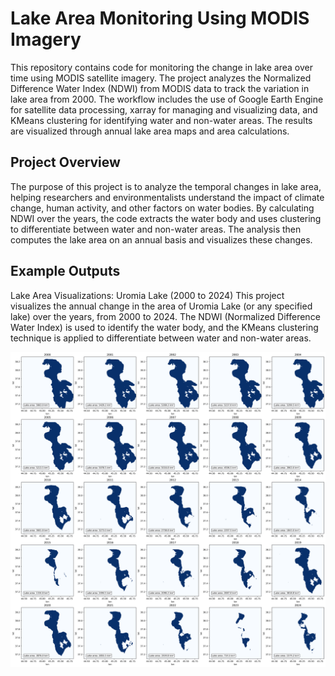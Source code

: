 # Lake Area Monitoring Using MODIS Imagery
This repository contains code for monitoring the change in lake area over time using MODIS satellite imagery. The project analyzes the Normalized Difference Water Index (NDWI) from MODIS data to track the variation in lake area from 2000. The workflow includes the use of Google Earth Engine for satellite data processing, xarray for managing and visualizing data, and KMeans clustering for identifying water and non-water areas. The results are visualized through annual lake area maps and area calculations.



## Project Overview
The purpose of this project is to analyze the temporal changes in lake area, helping researchers and environmentalists understand the impact of climate change, human activity, and other factors on water bodies. By calculating NDWI over the years, the code extracts the water body and uses clustering to differentiate between water and non-water areas. The analysis then computes the lake area on an annual basis and visualizes these changes.



## Example Outputs
Lake Area Visualizations: Uromia Lake (2000 to 2024)
This project visualizes the annual change in the area of Uromia Lake (or any specified lake) over the years, from 2000 to 2024. The NDWI (Normalized Difference Water Index) is used to identify the water body, and the KMeans clustering technique is applied to differentiate between water and non-water areas.

![image alt](https://github.com/SaeidDaliriSusefi/Lake-Monitoring-Modis/blob/93f692f3a74ce9533a79dca36b00ba9e73c87ac3/Images/urmia%20lake_Area.png)
